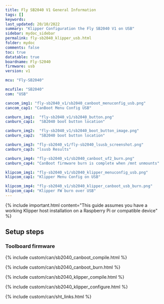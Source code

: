 ```yaml
---
title: Fly SB2040 V1 General Information
tags: []
keywords: 
last_updated: 20/10/2022
summary: "Klipper Configuration the Fly SB2040 V1 on USB"
sidebar: mydoc_sidebar
permalink: fly-sb2040_klipper_usb.html
folder: mydoc
comments: false
toc: true
datatable: true
boardname: Fly-S2040
firmware: usb
version: v1

mcu: "Fly-SB2040"

mcufile: "SB2040"
com: "USB"

cancom_img1: "fly-sb2040_v1/sb2040_canboot_menuconfig_usb.png"
cancom_cap1: "CanBoot Menu Config USB"

canburn_img1:  "fly-sb2040_v1/sb2040_button.png"
canburn_cap1:  "SB2040 boot button location" 

canburn_img2:  "fly-sb2040_v1/sb2040_boot_button_image.png"
canburn_cap2:  "SB2040 boot button location"

canburn_img3: "fly-sb2040_v1/fly-sb2040_lsusb_screenshot.png"
canburn_cap3: "lsusb Results"

canburn_img4: "fly-sb2040_v1/sb2040_canboot_uf2_burn.png"
canburn_cap4: "CanBoot firmware burn is complete when /mnt unmounts"

klipcom_img1: "fly-sb2040_v1/sb2040_klipper_menuconfig_usb.png"
klipcom_cap1: "Klipper Menu Config on USB"

klipcom_img4: "fly-sb2040_v1/sb2040_klipper_canboot_usb_burn.png"
klipcom_cap4: "Klipper FW burn over USB"
---
```

{% include important.html content="This guide assumes you have a working Klipper host installation on a Raspberry Pi or compatible device" %}



## Setup steps

### Toolboard firmware

{% include custom/can/sb2040_canboot_compile.html %}

{% include custom/can/sb2040_canboot_burn.html %}

{% include custom/can/sb2040_klipper_compile.html %}

{% include custom/can/sb2040_klipper_configure.html %}

{% include custom/can/sht_links.html %}
